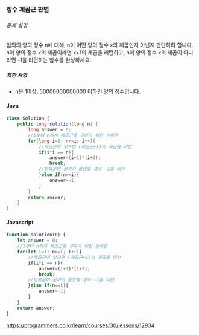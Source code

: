 ### 정수 제곱근 판별

###### 문제 설명

임의의 양의 정수 n에 대해, n이 어떤 양의 정수 x의 제곱인지 아닌지 판단하려 합니다.
n이 양의 정수 x의 제곱이라면 x+1의 제곱을 리턴하고, n이 양의 정수 x의 제곱이 아니라면 -1을 리턴하는 함수를 완성하세요.

##### 제한 사항

- n은 1이상, 50000000000000 이하인 양의 정수입니다.



####  Java

~~~java
class Solution {
    public long solution(long n) {
        long answer = 0;
        //1부터 n까지 제곱근을 구하기 위한 반복문
        for(long i=1; n>=i; i++){
            //제곱근이 맞으면 (제곱근+1)의 제곱을 리턴
            if(i*i == n){
                answer=(i+1)*(i+1);
                break; 
            //반복문이 끝까지 돌았을 경우 -1을 리턴
            }else if(n==i){
                answer=-1;
            }
        }
        return answer;
    }
}
~~~



#### Javascript

~~~js
function solution(n) {
    let answer = 0;
    //1부터 n까지 제곱근을 구하기 위한 반복문
    for(let i=1; n>=i; i++){
        //제곱근이 맞으면 (제곱근+1)의 제곱을 리턴
        if(i*i == n){
            answer=(i+1)*(i+1);
            break; 
        //반복문이 끝까지 돌았을 경우 -1을 리턴
        }else if(n==i){
            answer=-1;
        }
    }
    return answer;
}
~~~



https://programmers.co.kr/learn/courses/30/lessons/12934